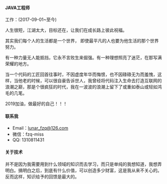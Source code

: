 #### JAVA工程师
工作：(2017-09-01~至今)

人生很短，江湖太大，目标还在，让我们在成长路上彼此祝福。

其实我们每个人的生活都是一个世界， 即使最平凡的人也要为他生活的那个世界努力。

有一种力量无人能抵挡，它永不言败生来倔强。有一种理想照亮了迷茫，在那写满荣耀的地方。

当一个代码的工匠回首往事时，不因虚度年华而悔恨，也不因碌碌无为而羞愧，这样，当他老的时候，可以很自豪告诉世人，我曾经将代码注入生命去打造互联网的浪潮之巅，那是个很疯狂的时代，我在一波波的浪潮上留下了或重如泰山或轻如鸿毛的几笔。

2019加油，做最好的自己！！！

#### 联系我
- Email：lunar_fzq@126.com
- 微信：fzq-miss
- QQ: 1310811431

#### 关于技术
并不是因为我需要用到什么领域的知识而去学习，而只是单纯的我想知道，我想弄明白。搞明白之后，到底有什么价值，可以创造多少财富，这是我从来不关心的。反而这样，知识给予的回馈是最大的。

